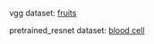 vgg dataset: [fruits](https:://www.kaggle.com/moltean/fruits)

pretrained_resnet dataset: [blood cell](https://www.kaggle.com/paultimothymooney/blood-cells)
